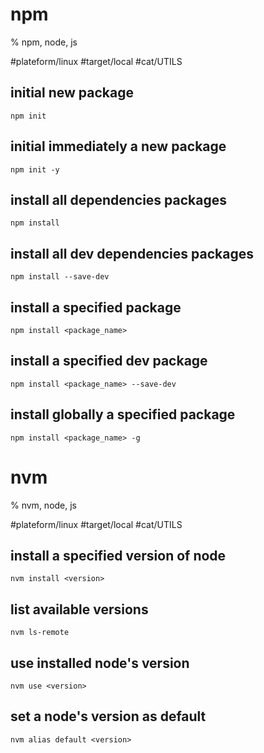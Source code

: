 # npm

% npm, node, js

#plateform/linux #target/local  #cat/UTILS 

## initial new package
```
npm init
```

## initial immediately a new package
```
npm init -y
```

## install all dependencies packages
```
npm install
```

## install all dev dependencies packages
```
npm install --save-dev
```

## install a specified package
```
npm install <package_name>
```

## install a specified dev package
```
npm install <package_name> --save-dev
```

## install globally a specified package
```
npm install <package_name> -g
```

# nvm

% nvm, node, js

#plateform/linux #target/local  #cat/UTILS 

## install a specified version of node
```
nvm install <version>
```

## list available versions
```
nvm ls-remote
```

## use installed node's version
```
nvm use <version>
```

## set a node's version as default
```
nvm alias default <version>
```